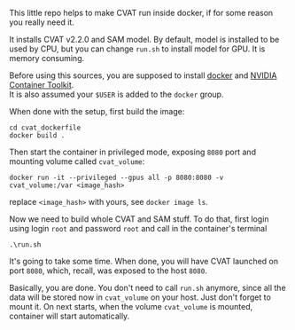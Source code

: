 This little repo helps to make CVAT run inside docker, if for some reason you really need it.

It installs CVAT v2.2.0 and SAM model. By default, model is installed to be used by CPU, but you can change ```run.sh``` to install model for GPU. It is memory consuming.

Before using this sources, you are supposed to install <a href="https://docs.docker.com/engine/install/ubuntu/">docker</a> and <a href="https://docs.nvidia.com/datacenter/cloud-native/container-toolkit/latest/install-guide.html">NVIDIA Container Toolkit</a>.
<br>It is also assumed your ```$USER``` is added to the ```docker``` group.

When done with the setup, first build the image:

```
cd cvat_dockerfile
docker build .
```

Then start the container in privileged mode, exposing ```8080``` port and mounting volume called ```cvat_volume```:

```
docker run -it --privileged --gpus all -p 8080:8080 -v cvat_volume:/var <image_hash>
```
 replace ```<image_hash>``` with yours, see ```docker image ls```.

 Now we need to build whole CVAT and SAM stuff. To do that, first login using login ```root``` and password ```root``` and call in the container's terminal
 ```
.\run.sh
```
It's going to take some time. When done, you will have CVAT launched on port ```8080```, which, recall, was exposed to the host ```8080```.

Basically, you are done. You don't need to call ```run.sh``` anymore, since all the data will be stored now in ```cvat_volume``` on your host. Just don't forget to mount it. On next starts, when the volume ```cvat_volume``` is mounted, container will start automatically.

